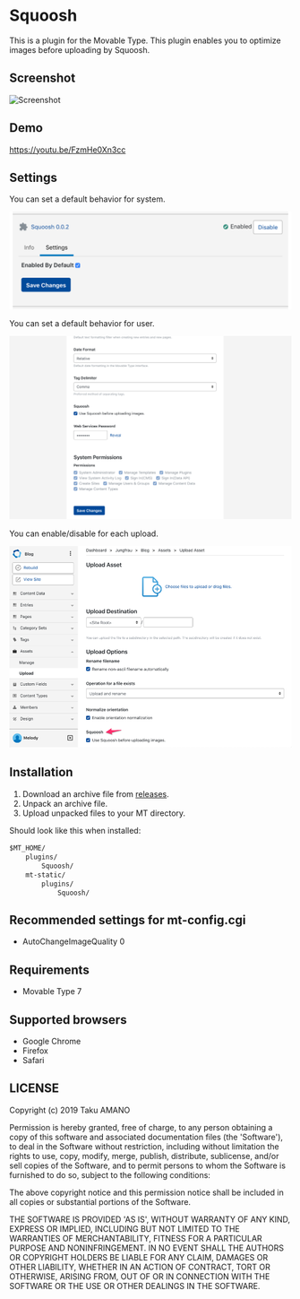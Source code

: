 # Squoosh

This is a plugin for the Movable Type.
This plugin enables you to optimize images before uploading by Squoosh.

## Screenshot

![Screenshot](https://raw.githubusercontent.com/usualoma/mt-plugin-Squoosh/master/artwork/screenshot.png)

## Demo

https://youtu.be/FzmHe0Xn3cc

## Settings

You can set a default behavior for system.

![Plugin settings](https://raw.githubusercontent.com/usualoma/mt-plugin-Squoosh/master/artwork/plugin-settings.png)

You can set a default behavior for user.

![User settings](https://raw.githubusercontent.com/usualoma/mt-plugin-Squoosh/master/artwork/user-settings.png)

You can enable/disable for each upload.

![Each upload](https://raw.githubusercontent.com/usualoma/mt-plugin-Squoosh/master/artwork/each-upload.png)

## Installation

1. Download an archive file from [releases](https://github.com/usualoma/mt-plugin-Squoosh/releases).
1. Unpack an archive file.
1. Upload unpacked files to your MT directory.

Should look like this when installed:

    $MT_HOME/
        plugins/
            Squoosh/
        mt-static/
            plugins/
                Squoosh/

## Recommended settings for mt-config.cgi

* AutoChangeImageQuality 0

## Requirements

* Movable Type 7

## Supported browsers

* Google Chrome
* Firefox
* Safari

## LICENSE

Copyright (c) 2019 Taku AMANO

Permission is hereby granted, free of charge, to any person obtaining
a copy of this software and associated documentation files (the
'Software'), to deal in the Software without restriction, including
without limitation the rights to use, copy, modify, merge, publish,
distribute, sublicense, and/or sell copies of the Software, and to
permit persons to whom the Software is furnished to do so, subject to
the following conditions:

The above copyright notice and this permission notice shall be
included in all copies or substantial portions of the Software.

THE SOFTWARE IS PROVIDED 'AS IS', WITHOUT WARRANTY OF ANY KIND,
EXPRESS OR IMPLIED, INCLUDING BUT NOT LIMITED TO THE WARRANTIES OF
MERCHANTABILITY, FITNESS FOR A PARTICULAR PURPOSE AND NONINFRINGEMENT.
IN NO EVENT SHALL THE AUTHORS OR COPYRIGHT HOLDERS BE LIABLE FOR ANY
CLAIM, DAMAGES OR OTHER LIABILITY, WHETHER IN AN ACTION OF CONTRACT,
TORT OR OTHERWISE, ARISING FROM, OUT OF OR IN CONNECTION WITH THE
SOFTWARE OR THE USE OR OTHER DEALINGS IN THE SOFTWARE.
